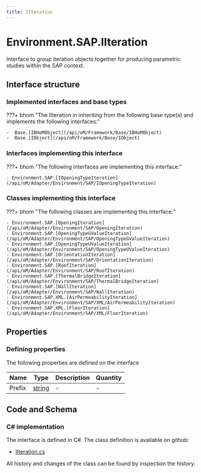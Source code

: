 ```yaml
---
title: IIteration
---
```


# Environment.SAP.IIteration

Interface to group iteration objects together for producing parametric studies within the SAP context.

## Interface structure

### Implemented interfaces and base types

???+ bhom "The IIteration in inheriting from the following base type(s) and implements the following interfaces:"

    -  Base.[IBHoMObject](/api/oM/Framework/Base/IBHoMObject)
    -  Base.[IObject](/api/oM/Framework/Base/IObject)


### Interfaces implementing this interface

???+ bhom "The following interfaces are implementing this interface:"

    - Environment.SAP.[IOpeningTypeIteration](/api/oM/Adapter/Environment/SAP/IOpeningTypeIteration)


### Classes implementing this interface

???+ bhom "The following classes are implementing this interface:"

    - Environment.SAP.[OpeningIteration](/api/oM/Adapter/Environment/SAP/OpeningIteration)
    - Environment.SAP.[OpeningTypeGValueIteration](/api/oM/Adapter/Environment/SAP/OpeningTypeGValueIteration)
    - Environment.SAP.[OpeningTypeUValueIteration](/api/oM/Adapter/Environment/SAP/OpeningTypeUValueIteration)
    - Environment.SAP.[OrientationIteration](/api/oM/Adapter/Environment/SAP/OrientationIteration)
    - Environment.SAP.[RoofIteration](/api/oM/Adapter/Environment/SAP/RoofIteration)
    - Environment.SAP.[ThermalBridgeIteration](/api/oM/Adapter/Environment/SAP/ThermalBridgeIteration)
    - Environment.SAP.[WallIteration](/api/oM/Adapter/Environment/SAP/WallIteration)
    - Environment.SAP.XML.[AirPermeabilityIteration](/api/oM/Adapter/Environment/SAP/XML/AirPermeabilityIteration)
    - Environment.SAP.XML.[FloorIteration](/api/oM/Adapter/Environment/SAP/XML/FloorIteration)


## Properties



### Defining properties

The following properties are defined on the interface

| Name             | Type             | Description      | Quantity         |
|------------------|------------------|------------------|------------------|
| Prefix | [string](https://learn.microsoft.com/en-us/dotnet/api/System.String?view=netstandard-2.0) | - | - |


## Code and Schema

### C# implementation

The interface is defined in C#. The class definition is available on github:

- [IIteration.cs](https://github.com/BHoM/SAP_Toolkit/blob/develop/SAP_oM/Iteration/IIteration.cs)

All history and changes of the class can be found by inspection the history.
